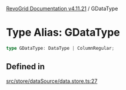 [RevoGrid Documentation v4.11.21](README.md) / GDataType

# Type Alias: GDataType

```ts
type GDataType: DataType | ColumnRegular;
```

## Defined in

[src/store/dataSource/data.store.ts:27](https://github.com/revolist/revogrid/blob/a0e7ff1e32285a85a0644789b55a183ad196d0cf/src/store/dataSource/data.store.ts#L27)
